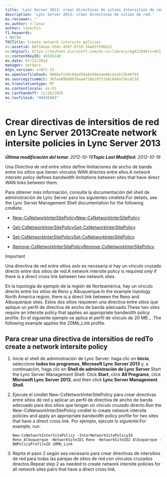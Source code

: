 ```yaml
---
title: 'Lync Server 2013: crear directivas de sitios intersitios de red'
description: 'Lync Server 2013: crear directivas de sitios de red.'
ms.reviewer: ''
ms.author: v-lanac
author: lanachin
f1.keywords:
- NOCSH
TOCTitle: Create network intersite policies
ms:assetid: b0714aae-55dc-4587-b718-34a03f596b22
ms:mtpsurl: https://technet.microsoft.com/en-us/library/Gg412844(v=OCS.15)
ms:contentKeyID: 48185148
ms.date: 07/23/2014
manager: serdars
mtps_version: v=OCS.15
ms.openlocfilehash: 9666efcb9c6da459a8e50eeae66cd1a513b46f65
ms.sourcegitcommit: 36fee89bb887bea4f18b19f17a8c69daf5bc423d
ms.translationtype: MT
ms.contentlocale: es-ES
ms.lasthandoff: 11/26/2020
ms.locfileid: "49431942"
---
```

# <a name="create-network-intersite-policies-in-lync-server-2013"></a><span data-ttu-id="e9d64-103">Crear directivas de intersitios de red en Lync Server 2013</span><span class="sxs-lookup"><span data-stu-id="e9d64-103">Create network intersite policies in Lync Server 2013</span></span>

<div data-xmlns="http://www.w3.org/1999/xhtml">

<div class="topic" data-xmlns="http://www.w3.org/1999/xhtml" data-msxsl="urn:schemas-microsoft-com:xslt" data-cs="https://msdn.microsoft.com/">

<div data-asp="https://msdn2.microsoft.com/asp">



</div>

<div id="mainSection">

<div id="mainBody"><span data-ttu-id="e9d64-104">

<span> </span></span><span class="sxs-lookup"><span data-stu-id="e9d64-104">

<span> </span></span></span>

<span data-ttu-id="e9d64-105">_**Última modificación del tema:** 2012-10-19_</span><span class="sxs-lookup"><span data-stu-id="e9d64-105">_**Topic Last Modified:** 2012-10-19_</span></span>

<span data-ttu-id="e9d64-106">Una *Directiva de red entre sitios* define limitaciones de ancho de banda entre los sitios que tienen vínculos WAN directos entre ellos.</span><span class="sxs-lookup"><span data-stu-id="e9d64-106">A *network intersite policy* defines bandwidth limitations between sites that have direct WAN links between them.</span></span>

<span data-ttu-id="e9d64-107">Para obtener más información, consulte la documentación del shell de administración de Lync Server para los siguientes cmdlets:</span><span class="sxs-lookup"><span data-stu-id="e9d64-107">For details, see the Lync Server Management Shell documentation for the following cmdlets:</span></span>

  - [<span data-ttu-id="e9d64-108">New-CsNetworkInterSitePolicy</span><span class="sxs-lookup"><span data-stu-id="e9d64-108">New-CsNetworkInterSitePolicy</span></span>](https://docs.microsoft.com/powershell/module/skype/New-CsNetworkInterSitePolicy)

  - [<span data-ttu-id="e9d64-109">Get-CsNetworkInterSitePolicy</span><span class="sxs-lookup"><span data-stu-id="e9d64-109">Get-CsNetworkInterSitePolicy</span></span>](https://docs.microsoft.com/powershell/module/skype/Get-CsNetworkInterSitePolicy)

  - [<span data-ttu-id="e9d64-110">Set-CsNetworkInterSitePolicy</span><span class="sxs-lookup"><span data-stu-id="e9d64-110">Set-CsNetworkInterSitePolicy</span></span>](https://docs.microsoft.com/powershell/module/skype/Set-CsNetworkInterSitePolicy)

  - [<span data-ttu-id="e9d64-111">Remove-CsNetworkInterSitePolicy</span><span class="sxs-lookup"><span data-stu-id="e9d64-111">Remove-CsNetworkInterSitePolicy</span></span>](https://docs.microsoft.com/powershell/module/skype/Remove-CsNetworkInterSitePolicy)

<div>


> [!IMPORTANT]  
> <span data-ttu-id="e9d64-112">Una directiva de red entre sitios <EM>solo</EM> es necesaria si hay un vínculo cruzado directo entre dos sitios de red.</span><span class="sxs-lookup"><span data-stu-id="e9d64-112">A network intersite policy is required <EM>only</EM> if there is a direct cross link between two network sites.</span></span>



</div>

<span data-ttu-id="e9d64-113">En la topología de ejemplo de la región de Norteamérica, hay un vínculo directo entre los sitios de Reno y Albuquerque.</span><span class="sxs-lookup"><span data-stu-id="e9d64-113">In the example topology North America region, there is a direct link between the Reno and Albuquerque sites.</span></span> <span data-ttu-id="e9d64-114">Estos dos sitios requieren una directiva entre sitios que aplique un perfil de directiva de ancho de banda adecuado.</span><span class="sxs-lookup"><span data-stu-id="e9d64-114">These two sites require an intersite policy that applies an appropriate bandwidth policy profile.</span></span> <span data-ttu-id="e9d64-115">En el siguiente ejemplo se aplica el perfil de vínculo de 20 MB \_ .</span><span class="sxs-lookup"><span data-stu-id="e9d64-115">The following example applies the 20Mb\_Link profile.</span></span>

<div>

## <a name="to-create-a-network-intersite-policy"></a><span data-ttu-id="e9d64-116">Para crear una directiva de intersitios de red</span><span class="sxs-lookup"><span data-stu-id="e9d64-116">To create a network intersite policy</span></span>

1.  <span data-ttu-id="e9d64-117">Inicie el shell de administración de Lync Server: haga clic en **Inicio**, seleccione **todos los programas**, **Microsoft Lync Server 2013** y, a continuación, haga clic en **Shell de administración de Lync Server**.</span><span class="sxs-lookup"><span data-stu-id="e9d64-117">Start the Lync Server Management Shell: Click **Start**, click **All Programs**, click **Microsoft Lync Server 2013**, and then click **Lync Server Management Shell**.</span></span>

2.  <span data-ttu-id="e9d64-118">Ejecute el cmdlet New-CsNetworkInterSitePolicy para crear directivas entre sitios de red y aplicar un perfil de directiva de ancho de banda adecuado para dos sitios que tengan un vínculo cruzado directo.</span><span class="sxs-lookup"><span data-stu-id="e9d64-118">Run the New-CsNetworkInterSitePolicy cmdlet to create network intersite policies and apply an appropriate bandwidth policy profile for two sites that have a direct cross link.</span></span> <span data-ttu-id="e9d64-119">Por ejemplo, ejecute lo siguiente:</span><span class="sxs-lookup"><span data-stu-id="e9d64-119">For example, run:</span></span>
    
        New-CsNetworkInterSitePolicy -InterNetworkSitePolicyID Reno_Albuquerque -NetworkSiteID1 Reno -NetworkSiteID2 Albuquerque -BWPolicyProfileID 20Mb_Link

3.  <span data-ttu-id="e9d64-120">Repita el paso 2 según sea necesario para crear directivas de intersitios de red para todas las parejas de sitios de red con vínculos cruzados directos.</span><span class="sxs-lookup"><span data-stu-id="e9d64-120">Repeat step 2 as needed to create network intersite policies for all network sites pairs that have a direct cross link.</span></span>

<span data-ttu-id="e9d64-121"></div>

</div>

<span> </span>

</div>

</div>

</span><span class="sxs-lookup"><span data-stu-id="e9d64-121"></div>

</div>

<span> </span>

</div>

</div>

</span></span></div>

